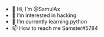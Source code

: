 - 👋 Hi, I’m @SamulAx
- 👀 I’m interested in hacking 
- 🌱 I’m currently learning python
- 📫 How to reach me Samster#5784
